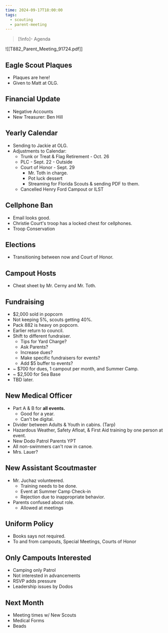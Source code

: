 ```yaml
---
time: 2024-09-17T18:00:00
tags:
  - scouting
  - parent-meeting
---
```



> [!info]- Agenda
> 
![[T882_Parent_Meeting_91724.pdf]]
## Eagle Scout Plaques
- Plaques are here!
- Given to Matt at OLG.

## Financial Update
- Negative Accounts
- New Treasurer: Ben Hill

## Yearly Calendar
- Sending to Jackie at OLG.
- Adjustments to Calendar:
	- Trunk or Treat  & Flag Retirement - Oct. 26
	- PLC - Sept. 22 - Outside
	- Court of Honor - Sept. 29
		- Mr. Toth in charge.
		- Pot luck dessert
		- Streaming for Florida Scouts & sending PDF to them.
	- Cancelled Henry Ford Campout or ILST

## Cellphone Ban
- Email looks good.
- Christie Court's troop has a locked chest for cellphones.
- Troop Conservation

## Elections
- Transitioning between now and Court of Honor.

## Campout Hosts
- Cheat sheet by Mr. Cerny and Mr. Toth.

## Fundraising
- $2,000 sold in popcorn
- Not keeping 5%, scouts getting 40%.
- Pack 882 is heavy on popcorn.
- Earlier return to council.
- Shift to different fundraiser.
	- Tips for Yard Charge?
	- Ask Parents?
	- Increase dues?
	- Make specific fundraisers for events?
	- Add $5 buffer to events?
- ~ $700 for dues, 1 campout per month, and Summer Camp.
- ~ $2,500 for Sea Base
- TBD later.

## New Medical Officer
- Part A & B for **all events.**
	- Good for a year.
	- Can't be digital.
- Divider between Adults & Youth in cabins. (Tarp)
- Hazardous Weather, Safety Afloat, & First Aid training by one person at event.
- New Dodo Patrol Parents YPT
- All non-swimmers can't row in canoe.
- Mrs. Lauer?

## New Assistant Scoutmaster
- Mr. Juchaz volunteered.
	- Training needs to be done.
	- Event at Summer Camp Check-in
	- Rejection due to inappropriate behavior.
- Parents confused about role.
	- Allowed at meetings

## Uniform Policy
- Books says not required.
- To and from campouts, Special Meetings, Courts of Honor

## Only Campouts Interested
- Camping only Patrol
- Not interested in advancements 
- RSVP adds pressure
- Leadership issues by Dodos

## Next Month
- Meeting times w/ New Scouts
- Medical Forms
- Beads